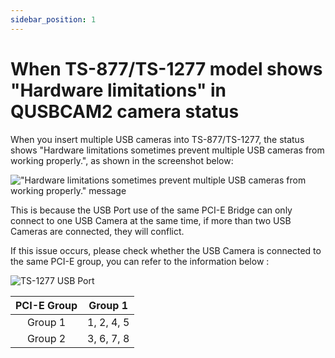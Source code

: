 ```yaml
---
sidebar_position: 1
---
```


# When TS-877/TS-1277 model shows "Hardware limitations" in QUSBCAM2 camera status

When you insert multiple USB cameras into TS-877/TS-1277, the status shows "Hardware limitations sometimes prevent multiple USB cameras from working properly.", as shown in the screenshot below:

!["Hardware limitations sometimes prevent multiple USB cameras from working properly." message](/assets/QUSBCAM2.png)

This is because the USB Port use of the same PCI-E Bridge can only connect to one USB Camera at the same time, if more than two USB Cameras are connected, they will conflict.

If this issue occurs, please check whether the USB Camera is connected to the same PCI-E group, you can refer to the information below : 

![TS-1277 USB Port](/assets/QUSBCAM2_TS-x77.png)

| PCI-E Group | Group 1    |
| :---------: | :--------: |
| Group 1     | 1, 2, 4, 5 |
| Group 2     | 3, 6, 7, 8 |
